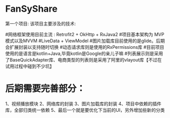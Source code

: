 # FanSyShare
第一个项目:
该项目主要涉及的技术:

#网络框架使用目前主流 : Retrofit2 + OkHttp + RxJava2
#项目基本架构为 MVP模式以及MVVM 
#LiveData + ViewModel
#图片加载库目前使用的是glide。后期会扩展封装以支持随时切换
#动态请求库则是使用的RxPermissions库
#目前项目使用的是语言是kotlin+Java,毕竟kotlin是Google的亲儿子嘛
#列表展示则是采用了BaseQuickAdapter库、电商类型的列表则是采用了阿里的vlayout库【不过在试用过程中碰到不少坑】





# 后期需要完善部分：

1、视频播放模块
2、网络库的封装
3、图片加载库的封装
4、项目中依赖的插件库，全部归类统一依赖
5、最后一个就是要优化下当前的UI，另外增加些新的分类

